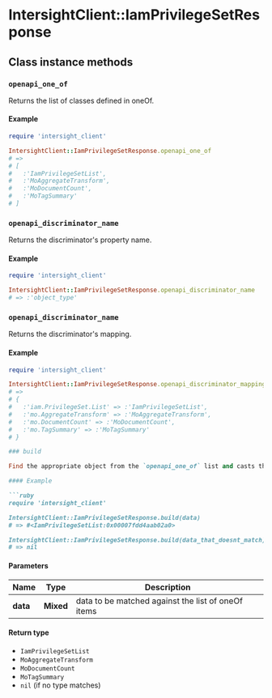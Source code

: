 # IntersightClient::IamPrivilegeSetResponse

## Class instance methods

### `openapi_one_of`

Returns the list of classes defined in oneOf.

#### Example

```ruby
require 'intersight_client'

IntersightClient::IamPrivilegeSetResponse.openapi_one_of
# =>
# [
#   :'IamPrivilegeSetList',
#   :'MoAggregateTransform',
#   :'MoDocumentCount',
#   :'MoTagSummary'
# ]
```

### `openapi_discriminator_name`

Returns the discriminator's property name.

#### Example

```ruby
require 'intersight_client'

IntersightClient::IamPrivilegeSetResponse.openapi_discriminator_name
# => :'object_type'
```

### `openapi_discriminator_name`

Returns the discriminator's mapping.

#### Example

```ruby
require 'intersight_client'

IntersightClient::IamPrivilegeSetResponse.openapi_discriminator_mapping
# =>
# {
#   :'iam.PrivilegeSet.List' => :'IamPrivilegeSetList',
#   :'mo.AggregateTransform' => :'MoAggregateTransform',
#   :'mo.DocumentCount' => :'MoDocumentCount',
#   :'mo.TagSummary' => :'MoTagSummary'
# }

### build

Find the appropriate object from the `openapi_one_of` list and casts the data into it.

#### Example

```ruby
require 'intersight_client'

IntersightClient::IamPrivilegeSetResponse.build(data)
# => #<IamPrivilegeSetList:0x00007fdd4aab02a0>

IntersightClient::IamPrivilegeSetResponse.build(data_that_doesnt_match)
# => nil
```

#### Parameters

| Name | Type | Description |
| ---- | ---- | ----------- |
| **data** | **Mixed** | data to be matched against the list of oneOf items |

#### Return type

- `IamPrivilegeSetList`
- `MoAggregateTransform`
- `MoDocumentCount`
- `MoTagSummary`
- `nil` (if no type matches)

